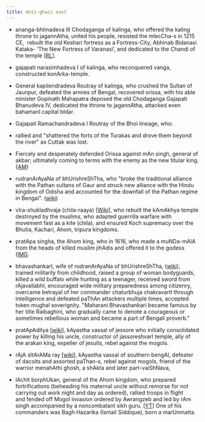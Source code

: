 ```yaml
---
title: Anti-ghazi east
---
```


- ananga-bhImadeva III Chodaganga of kalinga, who offered the kaling throne to jagannAtha, united his people, resisted the mlecCha-s in 1215 CE,  rebuilt the old Keshari fortress as a Fortress-City, Abhinab Bidanasi Kataka- ‘The New Fortress of Varanasi’, and dedicated to the Chandi of the temple \[[RL](http://rightlog.in/2017/07/blue-mountain-oriya-forces-orissa/)\].
- gajapati narasimhadeva I of kalinga, who reconquered vanga, constructed konArka-temple.
- General kapilendradeva Routray of kalinga, who crushed the Sultan of Jaunpur, defeated the armies of Bengal, recovered orissa, with his able minister Gopinath Mahapatra deposed the old Chodaganga Gajapati Bhanudeva IV, dedicated the throne to jagannAtha, attacked even bahamanI capital bIdar.
-  Gajapati Ramachandradeva I Routray of the Bhoi lineage, who:
  - rallied and "shattered the forts of the Turakas and drove them beyond the river" as Cuttak was lost.
  - Fiercely and desperately defended Orissa against mAn singh, general of akbar; ultimately coming to terms with the enemy as the new titular king. {[AM](https://www.quora.com/How-was-life-in-Odisha-during-the-Mughal-rule-16th-18th-century/answer/Abhilash-Mohanty-34?share=016b8e4c&srid=OWUWm)}

- rudranArAyaNa of bhUrishreShTha, who "broke the traditional alliance with the Pathan sultans of Gaur and struck new alliance with the Hindu kingdom of Odisha and accounted for the downfall of the Pathan regime in Bengal". ([wiki](https://en.wikipedia.org/wiki/Rudranarayan))


- vIra-shukladhvaja (chila-raaya) \[[Wiki](http://en.wikipedia.org/wiki/Chilarai)\], who rebuilt the kAmAkhya temple destroyed by the muslims, who adapted guerrilla warfare with movement fast as a kite (chila), and ensured Koch supremacy over the Bhutia, Kachari, Ahom, tripura kingdoms.
- pratApa singha, the Ahom king, who in 1616, who made a muNDa-mAlA from the heads of killed muslim jihAdis and offered it to the godess ([IMG](../../../images/snippets/pratApa-simha-muslim-heads.jpg).  

- bhavashankarI, wife of rudranArAyaNa of bhUrishreShTha, ([wiki](https://en.wikipedia.org/wiki/Bhavashankari)), trained militarily from childhood, raised a group of woman bodyguards, killed a wild buffalo while hunting as a teenager, received sword from rAjavallabhI, encouraged wide military preparedness among citizenry, overcame betrayal of her commander chaturbhuja chakravartI through intelligence and defeated paThAn attackers multiple times, accepted token mughal soverignity. "Maharani Bhavashankari became famous by her title Raibaghini, who gradually came to denote a courageous or sometimes rebellious woman and became a part of Bengali proverb."
- pratApAditya \[[wiki](https://en.wikipedia.org/wiki/Pratapaditya)\], kAyastha vassal of jessore who initially consolidated power by killing his uncle, constructor of jassoreshvarI temple, ally of the arakan king, expeller of jesuits, rebel against the mogols.
- rAjA sItArAMa ray \[[wiki](https://en.wikipedia.org/wiki/Raja_Sitaram_Ray)\], kAyastha vassal of southern bengAl, defeater of dacoits and assorted paThan-s, rebel against mogols, friend of the warrior menahAthi ghosh, a shAkta and later part-vaiShNava,  
- lAchit borphUkan, general of the Ahom kingdom, who prepared fortrifications (beheading his maternal uncle without remorse for not carrying out work night and day as ordered), rallied troops in flight and fended off Mogol invasion ordered by Awrangzeb and led by rAm singh accompanied by a noncombatant sikh guru. \[[YT](https://www.youtube.com/watch?v=_fOayADK5NY)\] One of his commanders was Bagh Hazarika (Ismail Siddique), born a marUnmatta.
